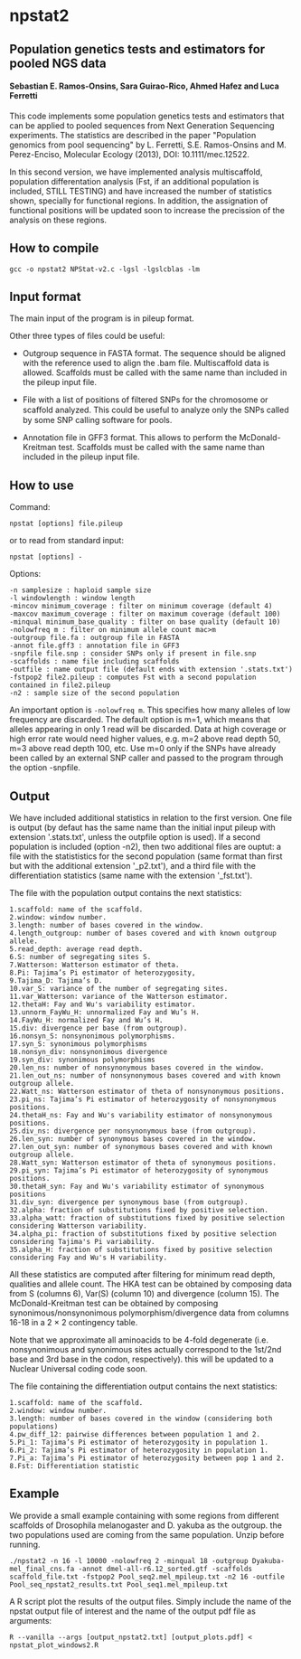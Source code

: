 # npstat2

## Population genetics tests and estimators for pooled NGS data

#### Sebastian E. Ramos-Onsins, Sara Guirao-Rico, Ahmed Hafez and Luca Ferretti

This code implements some population genetics tests and estimators that can be applied to pooled sequences from Next Generation Sequencing experiments. The statistics are described in the paper "Population genomics from pool sequencing" by L. Ferretti, S.E. Ramos-Onsins and M. Perez-Enciso, Molecular Ecology (2013), DOI: 10.1111/mec.12522.

In this second version, we have implemented analysis multiscaffold, population differentation analysis (Fst, if an additional population is included, STILL TESTING) and have increased the number of statistics shown, specially for functional regions. In addition, the assignation of functional positions will be updated soon to increase the precission of the analysis on these regions.

## How to compile

	gcc -o npstat2 NPStat-v2.c -lgsl -lgslcblas -lm
	
## Input format

The main input of the program is in pileup format. 

Other three types of files could be useful:

- Outgroup sequence in FASTA format. The sequence should be aligned with the reference used to align the .bam file. Multiscaffold data is allowed. Scaffolds must be called with the same name than included in the pileup input file. 

- File with a list of positions of filtered SNPs for the chromosome or scaﬀold analyzed. This could be useful to analyze only the SNPs called by some SNP calling software for pools.

- Annotation file in GFF3 format. This allows to perform the McDonald-Kreitman test. Scaffolds must be called with the same name than included in the pileup input file. 

## How to use

Command:

	npstat [options] file.pileup
	
or to read from standard input:
    
    npstat [options] -
    
Options:

    -n samplesize : haploid sample size
    -l windowlength : window length
    -mincov minimum_coverage : filter on minimum coverage (default 4)
    -maxcov maximum_coverage : filter on maximum coverage (default 100)
    -minqual minimum_base_quality : filter on base quality (default 10)
    -nolowfreq m : filter on minimum allele count mac>m
    -outgroup file.fa : outgroup file in FASTA
    -annot file.gff3 : annotation file in GFF3
    -snpfile file.snp : consider SNPs only if present in file.snp
    -scaffolds : name file including scaffolds
    -outfile : name output file (default ends with extension '.stats.txt')
    -fstpop2 file2.pileup : computes Fst with a second population contained in file2.pileup
    -n2 : sample size of the second population

An important option is `-nolowfreq m`. This specifies how many alleles of
low frequency are discarded. The default option is m=1, which means that
alleles appearing in only 1 read will be discarded. Data at high coverage or
high error rate would need higher values, e.g. m=2 above read depth 50,
m=3 above read depth 100, etc. Use m=0 only if the SNPs have already
been called by an external SNP caller and passed to the program through
the option -snpfile.

## Output

We have included additional statistics in relation to the first version. One file is output (by defaut has the same name than the initial input pileup with extension '.stats.txt', unless the outpfile option is used). If a second population is included (option -n2), then two additional files are ouptut: a file with the statististics for the second population (same format than first but with the additional extension '\_p2.txt'), and a third file with the differentiation statistics (same name with the extension '\_fst.txt').

The file with the population output contains the next statistics:

	1.scaffold: name of the scaffold.
	2.window: window number.
	3.length: number of bases covered in the window.
	4.length_outgroup: number of bases covered and with known outgroup allele.
	5.read_depth: average read depth.
	6.S: number of segregating sites S.
	7.Watterson: Watterson estimator of theta.
	8.Pi: Tajima’s Pi estimator of heterozygosity,
	9.Tajima_D: Tajima’s D.
	10.var_S: variance of the number of segregating sites.
	11.var_Watterson: variance of the Watterson estimator.
	12.thetaH: Fay and Wu's variability estimator.
	13.unnorm_FayWu_H: unnormalized Fay and Wu’s H.
	14.FayWu_H: normalized Fay and Wu’s H.
	15.div: divergence per base (from outgroup). 
	16.nonsyn_S: nonsynonimous polymorphisms.
	17.syn_S: synonimous polymorphisms
	18.nonsyn_div: nonsynonimous divergence
	19.syn_div: synonimous polymorphisms
	20.len_ns: number of nonsynonymous bases covered in the window.
	21.len_out_ns: number of nonsynonymous bases covered and with known outgroup allele.
	22.Watt_ns: Watterson estimator of theta of nonsynonymous positions.
	23.pi_ns: Tajima’s Pi estimator of heterozygosity of nonsynonymous positions.
	24.thetaH_ns: Fay and Wu's variability estimator of nonsynonymous positions.
	25.div_ns: divergence per nonsynonymous base (from outgroup).
	26.len_syn: number of synonymous bases covered in the window.
	27.len_out_syn: number of synonymous bases covered and with known outgroup allele. 
	28.Watt_syn: Watterson estimator of theta of synonymous positions.
	29.pi_syn: Tajima’s Pi estimator of heterozygosity of synonymous positions.
	30.thetaH_syn: Fay and Wu's variability estimator of synonymous positions
	31.div_syn: divergence per synonymous base (from outgroup).
	32.alpha: fraction of substitutions fixed by positive selection.
	33.alpha_watt: fraction of substitutions fixed by positive selection considering Watterson variability.
	34.alpha_pi: fraction of substitutions fixed by positive selection considering Tajima's Pi variability.
	35.alpha_H: fraction of substitutions fixed by positive selection considering Fay and Wu's H variability.

All these statistics are computed after filtering for minimum read depth,
qualities and allele count. The HKA test can be obtained by composing data from S (columns 6), Var(S) (column 10) and divergence (column 15). The McDonald-Kreitman
test can be obtained by composing synonimous/nonsynonimous polymorphism/divergence data from columns 16-18 in a 2 × 2 contingency table.

Note that we approximate all aminoacids to be 4-fold degenerate (i.e.
nonsynonimous and synonimous sites actually correspond to the 1st/2nd
base and 3rd base in the codon, respectively). this will be updated to a Nuclear Universal coding code soon.

The file containing the differentiation output contains the next statistics:

	1.scaffold: name of the scaffold.
	2.window: window number.	
	3.length: number of bases covered in the window (considering both populations)
	4.pw_diff_12: pairwise differences between population 1 and 2.
	5.Pi_1: Tajima’s Pi estimator of heterozygosity in population 1.
	6.Pi_2: Tajima’s Pi estimator of heterozygosity in population 1.
	7.Pi_a: Tajima’s Pi estimator of heterozygosity between pop 1 and 2.
	8.Fst: Differentiation statistic
	
## Example

We provide a small example containing with some regions from different scaffolds of Drosophila melanogaster and D. yakuba as the outgroup. the two populations used are coming from the same population. Unzip before running.

	./npstat2 -n 16 -l 10000 -nolowfreq 2 -minqual 18 -outgroup Dyakuba-mel_final_cns.fa -annot dmel-all-r6.12_sorted.gtf -scaffolds scaffold_file.txt -fstpop2 Pool_seq2.mel_mpileup.txt -n2 16 -outfile Pool_seq_npstat2_results.txt Pool_seq1.mel_mpileup.txt
	
A R script plot the results of the output files. Simply include the name of the npstat output file of interest and the name of the output pdf file as arguments:

	R --vanilla --args [output_npstat2.txt] [output_plots.pdf] < npstat_plot_windows2.R 
	
